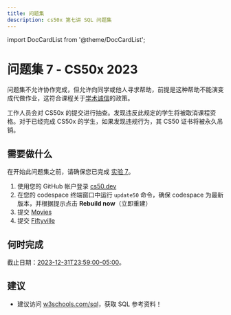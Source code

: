 ```yaml
---
title: 问题集
description: cs50x 第七讲 SQL 问题集
---
```


import DocCardList from '@theme/DocCardList';

# 问题集 7 - CS50x 2023

问题集不允许协作完成，但允许向同学或他人寻求帮助，前提是这种帮助不能演变成代做作业，这符合课程关于[学术诚信](https://cs50.harvard.edu/x/2023/psets/syllabus/#academic-honesty)的政策。

工作人员会对 CS50x 的提交进行抽查。发现违反此规定的学生将被取消课程资格。对于已经完成 CS50x 的学生，如果发现违规行为，其 CS50 证书将被永久吊销。

## 需要做什么

在开始此问题集之前，请确保您已完成 [实验 7](https://cs50.harvard.edu/x/2023/psets/labs/7/)。

1.  使用您的 GitHub 帐户登录 [cs50.dev](https://cs50.dev/)
2.  在您的 codespace 终端窗口中运行 `update50` 命令，确保 codespace 为最新版本，并根据提示点击 **Rebuild now**（立即重建）
3.  提交 [Movies](movies.md)
4.  提交 [Fiftyville](fiftyville.md)

## 何时完成

截止日期：[2023-12-31T23:59:00-05:00](https://time.cs50.io/20231231T235900-0500)。

## 建议

-   建议访问 [w3schools.com/sql](https://www.w3schools.com/sql/)，获取 SQL 参考资料！

<DocCardList />
